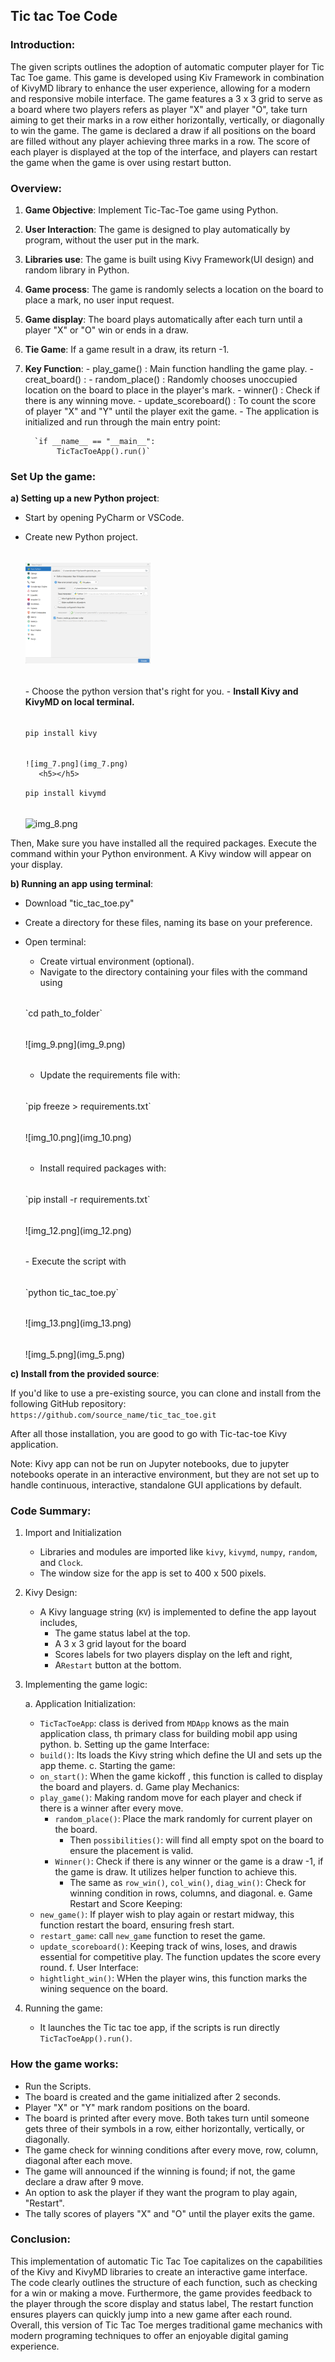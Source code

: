 ## Tic tac Toe Code

### Introduction:
The given scripts outlines the adoption of automatic computer player for Tic Tac Toe game. 
This game is developed using Kiv Framework in combination of KivyMD library to enhance the user 
experience, allowing for a modern and responsive mobile interface. The game features a 3 x 3 grid to serve as a board
where two players refers as player "X" and player "O", take turn
aiming to get their marks in a row either horizontally, vertically, or diagonally to win the game.
The game is declared a draw if all positions on the board are filled without any player achieving
three marks in a row. The score of each player is displayed at the top of the interface,
and players can restart the game when the game is over using restart button.

### Overview:
1) <b>Game Objective</b>: Implement Tic-Tac-Toe game using Python.</b>
2) <b>User Interaction</b>: The game is designed to play automatically by program, without the user put in the mark.
3) <b>Libraries use</b>: The game is built using Kivy Framework(UI design) and random library in Python.
4) <b>Game process</b>: The game is randomly selects a location on the board to place a mark, no user input request.
5) <b>Game display</b>: The board plays automatically after each turn until a player "X" or "O" win or ends in a draw.
6) <b>Tie Game</b>: If a game result in a draw, its return -1.
7) <b>Key Function</b>:
       - play_game() : Main function handling the game play.
       - creat_board() : 
       - random_place() : Randomly chooses unoccupied location on the board to place in the player's mark.
       - winner() : Check if there is any winning move.
       - update_scoreboard() : To count the score of player "X" and "Y" until the player exit the game.
       - The application is initialized and run through the main entry point: 
   
         `if __name__ == "__main__":
              TicTacToeApp().run()`


### Set Up the game:

<b>a) Setting up a new Python project</b>: 
   - Start by opening PyCharm or VSCode.
   - Create new Python project.
      <h6></h6>
      
      <img src="./assets/Screenshot 2023-10-28 195746.png" alt="Input the instagram username you want to scrape in the 'username_input' field" title="Input the instagram username you want to scrape in the 'username_input' field" style="display: inline-block; margin: 0 auto; max-width: 200px">
      
      <h6></h6>
     - Choose the python version that's right for you.
       - <b>Install Kivy and KivyMD on local terminal.</b> 
           <h6></h6>
       
       `pip install kivy`
        <h6></h6>

         ![img_7.png](img_7.png)
            <h5></h5>
       
       `pip install kivymd`
           <h6></h6>
           ![img_8.png](img_8.png)
     

     
Then, Make sure you have installed all the required packages. Execute the command within your Python environment. A Kivy window will appear on your display.
      
<b>b) Running an app using terminal</b>:
   - Download "tic_tac_toe.py" 
   - Create a directory for these files, naming its base on your preference.
   - Open terminal:

     - Create virtual environment (optional).
     - Navigate to the directory containing your files with the command using 
      <h6></h6>
       `cd path_to_folder`
      <h6></h6>
     ![img_9.png](img_9.png)
     <h6></h6>
     
     - Update the requirements file with: 
     <h6></h6>
       `pip freeze > requirements.txt`
     <h6></h6>
      ![img_10.png](img_10.png)
     <h6></h6>
     
     - Install required packages with: 
     <h6></h6>
     `pip install -r requirements.txt`
     <h6></h6>
     ![img_12.png](img_12.png)
     <h6></h6>
     - Execute the script with 
     <h6></h6>
       `python tic_tac_toe.py`
     <h6></h6>
      ![img_13.png](img_13.png)
     <h6></h6>
      ![img_5.png](img_5.png)
      
       
<b>c) Install from the provided source</b>: 

If you'd like to use a pre-existing source, you can clone and install from the following GitHub repository:
`https://github.com/source_name/tic_tac_toe.git`


After all those installation, you are good to go with Tic-tac-toe Kivy application.

Note: Kivy app can not be run on Jupyter notebooks, due to jupyter notebooks operate in an interactive environment, but they are not set up to handle continuous, interactive, standalone GUI applications by default. 

### Code Summary:
1. Import and Initialization
   - Libraries and modules are imported like `kivy`, `kivymd`, `numpy`, `random`, and `Clock`.
   - The window size for the app is set to 400 x 500 pixels.
   
2. Kivy Design:
   - A Kivy language string (`KV`) is implemented to define the app layout includes, 
      - The game status label at the top.
      - A  3 x 3 grid layout for the board
      - Scores labels for two players display on the left and right, 
      - A`Restart` button at the bottom.
     
3. Implementing the game logic:

    a. Application Initialization:
      - `TicTacToeApp`: class is derived from `MDApp` knows as the main application class, th primary class for building mobil app using python.
    b. Setting up the game Interface: 
      - `build()`: Its loads the Kivy string which define the UI and sets up the app theme.
    c. Starting the game:
      - `on_start()`: When the game kickoff , this function is called to display the board and players.
    d. Game play Mechanics:
      - `play_game()`: Making random move for each player and check if there is a winner after every move.
        - `random_place()`: Place the mark randomly for current player on the board. 
           - Then `possibilities()`: will find all empty spot on the board to ensure the placement is valid.
        - `Winner()`: Check if there is any winner or the game is a draw -1, if the game is draw. It utilizes helper function to achieve this.
           - The same as `row_win()`, `col_win()`, `diag_win()`: Check for winning condition in rows, columns, and diagonal.
    e. Game Restart and Score Keeping:
      - `new_game()`: If player wish to play again or restart midway, this function restart the board, ensuring  fresh start.
      - `restart_game`: call `new_game` function to reset the game.
      - `update_scoreboard()`: Keeping track of wins, loses, and drawis essential for competitive play. The function updates the score every round.
    f. User Interface:
      - `hightlight_win()`: WHen the player wins, this function marks the wining sequence on the board.
4. Running the game:
   - It launches the Tic tac toe app, if the scripts is run directly `TicTacToeApp().run()`.

### How the game works:
   - Run the Scripts.
   - The board is created and the game initialized after 2 seconds.
   - Player "X" or "Y" mark random positions on the board.
   - The board is printed after every move. Both takes turn until someone gets three of their symbols in a row, either horizontally, vertically, or diagonally.
   - The game check for winning conditions after every move, row, column, diagonal after each move.
   - The game will announced if the winning is found; if not, the game declare a draw after 9 move.
   - An option to ask the player if they want the program to play again, "Restart". 
   - The tally scores of players "X" and "O" until the player exits the game.

### Conclusion: 
This implementation of automatic Tic Tac Toe capitalizes on the capabilities of the Kivy and KivyMD libraries
to create an interactive game interface. The code clearly outlines the structure of each function, such as checking for a win 
or making a move. Furthermore, the game provides feedback to the player through the score display and status label,
The restart function ensures players can quickly jump into a new game after each round. Overall,
this version of Tic Tac Toe merges traditional game mechanics with modern programing techniques to offer an enjoyable digital gaming experience.
